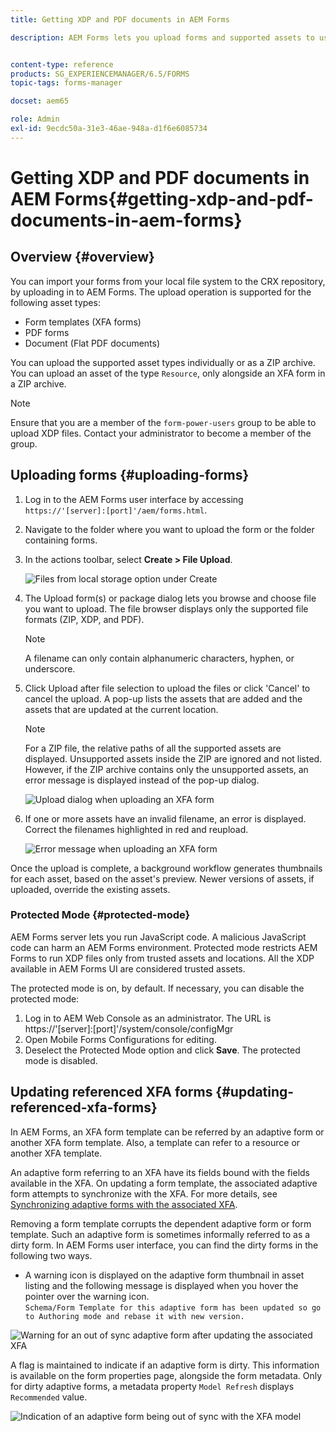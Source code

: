 ```yaml
---
title: Getting XDP and PDF documents in AEM Forms

description: AEM Forms lets you upload forms and supported assets to use with adaptive forms. You can also bulk upload forms and related resources as a ZIP.


content-type: reference
products: SG_EXPERIENCEMANAGER/6.5/FORMS
topic-tags: forms-manager

docset: aem65

role: Admin
exl-id: 9ecdc50a-31e3-46ae-948a-d1f6e6085734
---
```

# Getting XDP and PDF documents in AEM Forms{#getting-xdp-and-pdf-documents-in-aem-forms}

## Overview {#overview}

You can import your forms from your local file system to the CRX repository, by uploading in to AEM Forms. The upload operation is supported for the following asset types:

* Form templates (XFA forms)
* PDF forms
* Document (Flat PDF documents)

You can upload the supported asset types individually or as a ZIP archive. You can upload an asset of the type `Resource`, only alongside an XFA form in a ZIP archive.

>[!NOTE]
>
>Ensure that you are a member of the `form-power-users` group to be able to upload XDP files. Contact your administrator to become a member of the group.

## Uploading forms {#uploading-forms}

1. Log in to the AEM Forms user interface by accessing `https://'[server]:[port]'/aem/forms.html`.
1. Navigate to the folder where you want to upload the form or the folder containing forms.
1. In the actions toolbar, select **Create &gt; File Upload**.

   ![Files from local storage option under Create](assets/step.png)

1. The Upload form(s) or package dialog lets you browse and choose file you want to upload. The file browser displays only the supported file formats (ZIP, XDP, and PDF).

   >[!NOTE]
   >
   >A filename can only contain alphanumeric characters, hyphen, or underscore.

1. Click Upload after file selection to upload the files or click 'Cancel' to cancel the upload. A pop-up lists the assets that are added and the assets that are updated at the current location.

   >[!NOTE]
   >
   >For a ZIP file, the relative paths of all the supported assets are displayed. Unsupported assets inside the ZIP are ignored and not listed. However, if the ZIP archive contains only the unsupported assets, an error message is displayed instead of the pop-up dialog.

   ![Upload dialog when uploading an XFA form](assets/upload-scr.png)

1. If one or more assets have an invalid filename, an error is displayed. Correct the filenames highlighted in red and reupload.

   ![Error message when uploading an XFA form](assets/upload-scr-err.png)

Once the upload is complete, a background workflow generates thumbnails for each asset, based on the asset's preview. Newer versions of assets, if uploaded, override the existing assets.

### Protected Mode {#protected-mode}

AEM Forms server lets you run JavaScript code. A malicious JavaScript code can harm an AEM Forms environment. Protected mode restricts AEM Forms to run XDP files only from trusted assets and locations. All the XDP available in AEM Forms UI are considered trusted assets.

The protected mode is on, by default. If necessary, you can disable the protected mode:

1. Log in to AEM Web Console as an administrator. The URL is https://'[server]:[port]'/system/console/configMgr
1. Open Mobile Forms Configurations for editing.
1. Deselect the Protected Mode option and click **Save**. The protected mode is disabled.

## Updating referenced XFA forms {#updating-referenced-xfa-forms}

In AEM Forms, an XFA form template can be referred by an adaptive form or another XFA form template. Also, a template can refer to a resource or another XFA template.

An adaptive form referring to an XFA have its fields bound with the fields available in the XFA. On updating a form template, the associated adaptive form attempts to synchronize with the XFA. For more details, see [Synchronizing adaptive forms with the associated XFA](../../forms/using/synchronizing-adaptive-forms-xfa.md).

Removing a form template corrupts the dependent adaptive form or form template. Such an adaptive form is sometimes informally referred to as a dirty form. In AEM Forms user interface, you can find the dirty forms in the following two ways.

* A warning icon is displayed on the adaptive form thumbnail in asset listing and the following message is displayed when you hover the pointer over the warning icon.  
  `Schema/Form Template for this adaptive form has been updated so go to Authoring mode and rebase it with new version.`

![Warning for an out of sync adaptive form after updating the associated XFA](assets/dirtyaf.png)

A flag is maintained to indicate if an adaptive form is dirty. This information is available on the form properties page, alongside the form metadata. Only for dirty adaptive forms, a metadata property `Model Refresh` displays `Recommended` value.

![Indication of an adaptive form being out of sync with the XFA model](assets/model-refresh.png)
